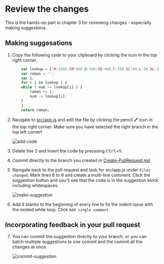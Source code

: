 # Review the changes

This is the hands-on part in chapter 3 for reviewing changes - especially making suggestions.

## Making suggesations

1. Copy the following code to your clipboard by clicking the icon in the top right corner.

    ```javascript
        var lookup = { M:1000,CM:900,D:500,CD:400,C:100,XC:90,L:50,XL:40,X:10,IX:9,V:5,IV:4,I:1 };
        var roman = '';
        var i;
        for ( i in lookup ) {
        while ( num >= lookup[i] ) {
            roman += i;
            num -= lookup[i];
        }
        }
        return roman;
    ```

2. Navigate to [src/app.js](src/app.js) and edit the file by clicking the pencil :pen: icon in the top right corner. Make sure you have selected the right branch in the top left corner!

    ![add-code](img/add-code.png)

3. Delete line 2 and insert the code by presssing <kbd>Ctrl</kbd>+<kbd>V</kbd>.

4. Commit directly to the branch you created in [Create-PullRequest.md](Create-PullRequest.md)

5. Navigate back to the pull request and look for src/app.js under `Files changed`. Mark lines 6 to 9 and create a multi-line comment. Click the suggestion button and you'll see that the code is in the suggestion block including whitespaces.

    ![make-suggestion](img/make-suggestion.png)

6. Add 4 blanks to the beginning of every line to fix the indent issue with the nested while loop. Click `Add single comment`.

## Incorporating feedback in your pull request

7. You can commit the suggestion directly to your branch, or you can batch multiple suggestions to one commit and the commit all the changes at once.

    ![commit-suggestion](img/commit-suggestion.png)
